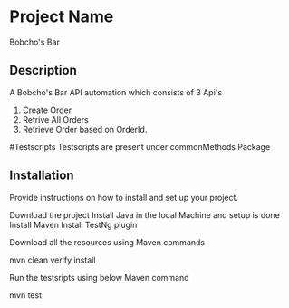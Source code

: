 

# Project Name
Bobcho's Bar

## Description

A Bobcho's Bar API automation which consists of 3 Api's

1. Create Order
2. Retrive All Orders
3. Retrieve Order based on OrderId. 

#Testscripts
Testscripts are present under commonMethods Package





## Installation

Provide instructions on how to install and set up your project.

 Download the project
 Install Java in the local Machine and setup is done
 Install Maven 
 Install TestNg plugin
 
 Download all the resources using Maven commands
 
 mvn clean verify install
 
 Run the testsripts using below Maven command
 
 mvn test
 
 
